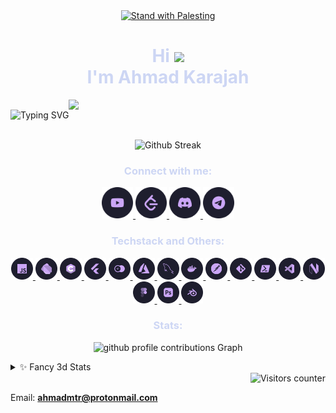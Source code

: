 <div align="center">
<a href="https://github.com/Safouene1/support-palestine-banner"  >
	<img  alt="Stand with Palesting" src="https://raw.githubusercontent.com/Safouene1/support-palestine-banner/master/StandWithPalestine.svg">
</a>
</div>

<h1 align="center" style="color:#cdd6f4;">Hi <img src="https://media.giphy.com/media/hvRJCLFzcasrR4ia7z/giphy.gif" width="30px"/><br> I'm Ahmad Karajah</h1>

<div align="center" style="display:flex;flex-direction:row;align-items:center">

<p align="center" >
	<picture>
	  <source media="(prefers-color-scheme: dark)"  srcset="https://readme-typing-svg.demolab.com?font=Fira+Code&pause=1000&color=CDD6F4&center=true&vCenter=true&repeat=false&random=false&width=435&lines=A+passionate+CS+Student+from+Jordan+" />
	  <source media="(prefers-color-scheme: light)" srcset="https://readme-typing-svg.demolab.com?font=Fira+Code&pause=1000&color=4C4F69&center=true&vCenter=true&repeat=false&random=false&width=435&lines=A+passionate+CS+Student+from+Jordan+" />
	  <img alt="Typing SVG"    src="https://readme-typing-svg.demolab.com?font=Fira+Code&pause=1000&color=CDD6F4&center=true&vCenter=true&repeat=false&random=false&width=435&lines=A+passionate+CS+Student+from+Jordan+" />
	</picture>
</p>
<img style="max-height: inherit; height:50px; "  src="https://media.giphy.com/media/WUlplcMpOCEmTGBtBW/giphy.gif" >

</div>




<p align="center" >
	<picture>
	  <source media="(prefers-color-scheme: dark)"  srcset="https://streak-stats.demolab.com?user=Ahmad-Mtr&theme=catppuccin-mocha&hide_border=true&mode=weekly&card_width=475&fire=F38BA8&hide_longest_streak=true" />
	  <source media="(prefers-color-scheme: light)" srcset="https://streak-stats.demolab.com?user=Ahmad-Mtr&theme=catppuccin-latte&hide_border=true&mode=weekly&card_width=475&&fire=E64553&hide_longest_streak=true" />
	  <img alt="Github Streak"    src="https://streak-stats.demolab.com?user=Ahmad-Mtr&theme=catppuccin-mocha&hide_border=true&mode=weekly&card_width=475&fire=F38BA8&hide_longest_streak=true" />
	</picture>
</p>

  
<h3 align="center" style="color:#cdd6f4;">Connect with me:</h3>
<p align="center">
  <a href="https://www.youtube.com/c/ahmadmatar7549" target="_blank">
    <picture>
      <source srcset="https://raw.githubusercontent.com/Ahmad-Mtr/Ahmad-Mtr/main/assets/light/youtube.png" media="(prefers-color-scheme: light)" />
      <source srcset="https://raw.githubusercontent.com/Ahmad-Mtr/Ahmad-Mtr/main/assets/dark/youtube.png" media="(prefers-color-scheme: dark)" />
      <img src="https://raw.githubusercontent.com/Ahmad-Mtr/Ahmad-Mtr/main/assets/dark/youtube.png" alt="ahmadmatar7549" width="50" height="50" />
    </picture>
  </a>
  <a href="https://www.leetcode.com/ahmad-mtr" target="_blank">
    <picture>
      <source srcset="https://raw.githubusercontent.com/Ahmad-Mtr/Ahmad-Mtr/main/assets/light/leetcode.png" media="(prefers-color-scheme: light)" />
      <source srcset="https://raw.githubusercontent.com/Ahmad-Mtr/Ahmad-Mtr/main/assets/dark/leetcode.png" media="(prefers-color-scheme: dark)" />
      <img src="https://raw.githubusercontent.com/Ahmad-Mtr/Ahmad-Mtr/main/assets/dark/leetcode.png" alt="Leetcode: @ahmad-mtr" width="50" height="50" />
    </picture>
  </a>
  <a href="https://discord.com/invite/RfPGNQfG" target="_blank">
    <picture>
      <source srcset="https://raw.githubusercontent.com/Ahmad-Mtr/Ahmad-Mtr/main/assets/light/discord.png" media="(prefers-color-scheme: light)" />
      <source srcset="https://raw.githubusercontent.com/Ahmad-Mtr/Ahmad-Mtr/main/assets/dark/discord.png" media="(prefers-color-scheme: dark)" />
      <img src="https://raw.githubusercontent.com/Ahmad-Mtr/Ahmad-Mtr/main/assets/dark/discord.png" alt="AhmadMtr#3611" width="50" height="50" />
    </picture>
  </a>
  <a href="https://t.me/AhmadMtr" target="_blank">
    <picture>
      <source srcset="https://raw.githubusercontent.com/Ahmad-Mtr/Ahmad-Mtr/main/assets/light/telegram.png" media="(prefers-color-scheme: light)" />
      <source srcset="https://raw.githubusercontent.com/Ahmad-Mtr/Ahmad-Mtr/main/assets/dark/telegram.png" media="(prefers-color-scheme: dark)" />
      <img src="https://raw.githubusercontent.com/Ahmad-Mtr/Ahmad-Mtr/main/assets/dark/telegram.png" alt="telegram: @AhmadMtr" width="50" height="50" />
    </picture>
  </a>
</p>


<h3 align="center" style="color:#cdd6f4;">Techstack and Others:</h3>
<div align="center">
<!-- Languages & Frameworks -->
<a href="https://developer.mozilla.org/en-US/docs/Web/JavaScript" target="_blank" rel="noreferrer">
  <picture>
    <source srcset="https://raw.githubusercontent.com/Ahmad-Mtr/Ahmad-Mtr/main/assets/light/javascript.png" media="(prefers-color-scheme: light)" />
    <source srcset="https://raw.githubusercontent.com/Ahmad-Mtr/Ahmad-Mtr/main/assets/dark/javascript.png" media="(prefers-color-scheme: dark)" />
    <img src="https://raw.githubusercontent.com/Ahmad-Mtr/Ahmad-Mtr/main/assets/dark/javascript.png" alt="javascript" width="35" height="35" />
  </picture>
</a>
<a href="https://dart.dev" target="_blank" rel="noreferrer">
  <picture>
    <source srcset="https://raw.githubusercontent.com/Ahmad-Mtr/Ahmad-Mtr/main/assets/light/dart.png" media="(prefers-color-scheme: light)" />
    <source srcset="https://raw.githubusercontent.com/Ahmad-Mtr/Ahmad-Mtr/main/assets/dark/dart.png" media="(prefers-color-scheme: dark)" />
    <img src="https://raw.githubusercontent.com/Ahmad-Mtr/Ahmad-Mtr/main/assets/dark/dart.png" alt="dart" width="35" height="35" />
  </picture>
</a>
<a href="https://www.cprogramming.com/" target="_blank" rel="noreferrer">
  <picture>
    <source srcset="https://raw.githubusercontent.com/Ahmad-Mtr/Ahmad-Mtr/main/assets/light/c.png" media="(prefers-color-scheme: light)" />
    <source srcset="https://raw.githubusercontent.com/Ahmad-Mtr/Ahmad-Mtr/main/assets/dark/c.png" media="(prefers-color-scheme: dark)" />
    <img src="https://raw.githubusercontent.com/Ahmad-Mtr/Ahmad-Mtr/main/assets/dark/c.png" alt="c" width="35" height="35" />
  </picture>
</a>
<a href="https://flutter.dev" target="_blank" rel="noreferrer">
  <picture>
    <source srcset="https://raw.githubusercontent.com/Ahmad-Mtr/Ahmad-Mtr/main/assets/light/flutter.png" media="(prefers-color-scheme: light)" />
    <source srcset="https://raw.githubusercontent.com/Ahmad-Mtr/Ahmad-Mtr/main/assets/dark/flutter.png" media="(prefers-color-scheme: dark)" />
    <img src="https://raw.githubusercontent.com/Ahmad-Mtr/Ahmad-Mtr/main/assets/dark/flutter.png" alt="flutter" width="35" height="35" />
  </picture>
</a>
<a href="https://appwrite.io" target="_blank" rel="noreferrer">
  <picture>
    <source srcset="https://raw.githubusercontent.com/Ahmad-Mtr/Ahmad-Mtr/main/assets/light/appwrite.png" media="(prefers-color-scheme: light)" />
    <source srcset="https://raw.githubusercontent.com/Ahmad-Mtr/Ahmad-Mtr/main/assets/dark/appwrite.png" media="(prefers-color-scheme: dark)" />
    <img src="https://raw.githubusercontent.com/Ahmad-Mtr/Ahmad-Mtr/main/assets/dark/appwrite.png" alt="Appwrite" width="35" height="35" />
  </picture>
</a>
<!-- Tools -->
<a href="https://azure.microsoft.com/en-in/" target="_blank" rel="noreferrer">
  <picture>
    <source srcset="https://raw.githubusercontent.com/Ahmad-Mtr/Ahmad-Mtr/main/assets/light/azure.png" media="(prefers-color-scheme: light)" />
    <source srcset="https://raw.githubusercontent.com/Ahmad-Mtr/Ahmad-Mtr/main/assets/dark/azure.png" media="(prefers-color-scheme: dark)" />
    <img src="https://raw.githubusercontent.com/Ahmad-Mtr/Ahmad-Mtr/main/assets/dark/azure.png" alt="azure" width="35" height="35" />
  </picture>
</a>
<a href="https://www.mysql.com/" target="_blank" rel="noreferrer">
  <picture>
    <source srcset="https://raw.githubusercontent.com/Ahmad-Mtr/Ahmad-Mtr/main/assets/light/mysql.png" media="(prefers-color-scheme: light)" />
    <source srcset="https://raw.githubusercontent.com/Ahmad-Mtr/Ahmad-Mtr/main/assets/dark/mysql.png" media="(prefers-color-scheme: dark)" />
    <img src="https://raw.githubusercontent.com/Ahmad-Mtr/Ahmad-Mtr/main/assets/dark/mysql.png" alt="mysql" width="35" height="35" />
  </picture>
</a>
<a href="https://www.docker.com/" target="_blank" rel="noreferrer">
  <picture>
    <source srcset="https://raw.githubusercontent.com/Ahmad-Mtr/Ahmad-Mtr/main/assets/light/docker.png" media="(prefers-color-scheme: light)" />
    <source srcset="https://raw.githubusercontent.com/Ahmad-Mtr/Ahmad-Mtr/main/assets/dark/docker.png" media="(prefers-color-scheme: dark)" />
    <img src="https://raw.githubusercontent.com/Ahmad-Mtr/Ahmad-Mtr/main/assets/dark/docker.png" alt="docker" width="35" height="35" />
  </picture>
</a>
<a href="https://postman.com" target="_blank" rel="noreferrer">
  <picture>
    <source srcset="https://raw.githubusercontent.com/Ahmad-Mtr/Ahmad-Mtr/main/assets/light/postman.png" media="(prefers-color-scheme: light)" />
    <source srcset="https://raw.githubusercontent.com/Ahmad-Mtr/Ahmad-Mtr/main/assets/dark/postman.png" media="(prefers-color-scheme: dark)" />
    <img src="https://raw.githubusercontent.com/Ahmad-Mtr/Ahmad-Mtr/main/assets/dark/postman.png" alt="postman" width="35" height="35" />
  </picture>
</a>
<a href="https://git-scm.com/" target="_blank" rel="noreferrer">
  <picture>
    <source srcset="https://raw.githubusercontent.com/Ahmad-Mtr/Ahmad-Mtr/main/assets/light/git.png" media="(prefers-color-scheme: light)" />
    <source srcset="https://raw.githubusercontent.com/Ahmad-Mtr/Ahmad-Mtr/main/assets/dark/git.png" media="(prefers-color-scheme: dark)" />
    <img src="https://raw.githubusercontent.com/Ahmad-Mtr/Ahmad-Mtr/main/assets/dark/git.png" alt="git" width="35" height="35" />
  </picture>
</a>
<a href="https://github.com/PowerShell/PowerShell" target="_blank" rel="noreferrer">
  <picture>
    <source srcset="https://raw.githubusercontent.com/Ahmad-Mtr/Ahmad-Mtr/main/assets/light/powershell.png" media="(prefers-color-scheme: light)" />
    <source srcset="https://raw.githubusercontent.com/Ahmad-Mtr/Ahmad-Mtr/main/assets/dark/powershell.png" media="(prefers-color-scheme: dark)" />
    <img src="https://raw.githubusercontent.com/Ahmad-Mtr/Ahmad-Mtr/main/assets/dark/powershell.png" alt="Power Shell" width="35" height="35" />
  </picture>
</a>
<!-- Editors -->
<a href="https://vscode.dev/" target="_blank" rel="noreferrer">
  <picture>
    <source srcset="https://raw.githubusercontent.com/Ahmad-Mtr/Ahmad-Mtr/main/assets/light/vscode.png" media="(prefers-color-scheme: light)" />
    <source srcset="https://raw.githubusercontent.com/Ahmad-Mtr/Ahmad-Mtr/main/assets/dark/vscode.png" media="(prefers-color-scheme: dark)" />
    <img src="https://raw.githubusercontent.com/Ahmad-Mtr/Ahmad-Mtr/main/assets/dark/vscode.png" alt="vscode" width="35" height="35" />
  </picture>
</a>
<a href="https://neovim.io" target="_blank" rel="noreferrer">
  <picture>
    <source srcset="https://raw.githubusercontent.com/Ahmad-Mtr/Ahmad-Mtr/main/assets/light/neovim.png" media="(prefers-color-scheme: light)" />
    <source srcset="https://raw.githubusercontent.com/Ahmad-Mtr/Ahmad-Mtr/main/assets/dark/neovim.png" media="(prefers-color-scheme: dark)" />
    <img src="https://raw.githubusercontent.com/Ahmad-Mtr/Ahmad-Mtr/main/assets/dark/neovim.png" alt="neovim" width="35" height="35" />
  </picture>
</a>
<!-- Others -->
<a href="https://www.figma.com/" target="_blank" rel="noreferrer">
  <picture>
    <source srcset="https://raw.githubusercontent.com/Ahmad-Mtr/Ahmad-Mtr/main/assets/light/figma.png" media="(prefers-color-scheme: light)" />
    <source srcset="https://raw.githubusercontent.com/Ahmad-Mtr/Ahmad-Mtr/main/assets/dark/figma.png" media="(prefers-color-scheme: dark)" />
    <img src="https://raw.githubusercontent.com/Ahmad-Mtr/Ahmad-Mtr/main/assets/dark/figma.png" alt="figma" width="35" height="35" />
  </picture>
</a>
<a href="https://www.photoshop.com/en" target="_blank" rel="noreferrer">
  <picture>
    <source srcset="https://raw.githubusercontent.com/Ahmad-Mtr/Ahmad-Mtr/main/assets/light/photoshop.png" media="(prefers-color-scheme: light)" />
    <source srcset="https://raw.githubusercontent.com/Ahmad-Mtr/Ahmad-Mtr/main/assets/dark/photoshop.png" media="(prefers-color-scheme: dark)" />
    <img src="https://raw.githubusercontent.com/Ahmad-Mtr/Ahmad-Mtr/main/assets/dark/photoshop.png" alt="photoshop" width="35" height="35" />
  </picture>
</a>
<a href="https://www.blender.org/" target="_blank" rel="noreferrer">
  <picture>
    <source srcset="https://raw.githubusercontent.com/Ahmad-Mtr/Ahmad-Mtr/main/assets/light/blender.png" media="(prefers-color-scheme: light)" />
    <source srcset="https://raw.githubusercontent.com/Ahmad-Mtr/Ahmad-Mtr/main/assets/dark/blender.png" media="(prefers-color-scheme: dark)" />
    <img src="https://raw.githubusercontent.com/Ahmad-Mtr/Ahmad-Mtr/main/assets/dark/blender.png" alt="blender" width="35" height="35" />
  </picture>
</a>

</div>

<h3 style="color:#cdd6f4;" align="center"> Stats:</h3>
<p align="center" >
	<picture>
	  <source media="(prefers-color-scheme: dark)"  srcset="https://github-readme-activity-graph.vercel.app/graph?username=Ahmad-Mtr&theme=nightowl&hide_border=true&bg_color=1e1e2e&color=cdd6f4&title_color=cba6f7&line=89dceb&point=b4befe&area=true&area_color=cdd6f4" />
	  <source media="(prefers-color-scheme: light)" srcset="https://github-readme-activity-graph.vercel.app/graph?username=Ahmad-Mtr&theme=dracula&hide_border=true&bg_color=eff1f5&color=4c4f69&title_color=8839ef&line=04a5e5&%0D%0Apoint=7287fd&area=true&area_color=04a5e5" />
	  <img alt="github profile contributions Graph"    src="https://github-readme-activity-graph.vercel.app/graph?username=Ahmad-Mtr&theme=nightowl&hide_border=true&bg_color=1e1e2e&color=cdd6f4&title_color=cba6f7&line=89dceb&point=b4befe&area=true&area_color=cdd6f4" />
	</picture>
</p>

<details>
    <summary>✨ Fancy 3d Stats</summary>
    <br />
    <p align="center" >
	<picture>
	  <source media="(prefers-color-scheme: dark)"  srcset="https://raw.githubusercontent.com/Ahmad-Mtr/Ahmad-Mtr/main/profile-3d-contrib/night.svg" />
	  <source media="(prefers-color-scheme: light)" srcset="https://raw.githubusercontent.com/Ahmad-Mtr/Ahmad-Mtr/main/profile-3d-contrib/day.svg" />
	  <img alt="github profile contributions chart"    src="https://raw.githubusercontent.com/Ahmad-Mtr/Ahmad-Mtr/main/profile-3d-contrib/night.svg" />
	</picture>
</p>

</details>

<div align="right" ><img src="https://profile-counter.glitch.me/Ahmad-Mtr/count.svg" alt="Visitors counter"></div>

Email: **ahmadmtr@protonmail.com**
